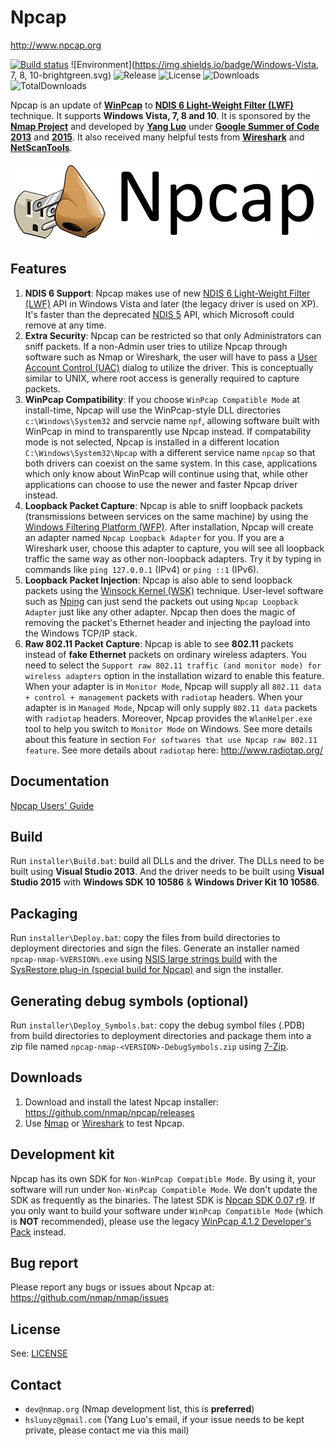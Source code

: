 Npcap
==========
http://www.npcap.org

[![Build status](https://ci.appveyor.com/api/projects/status/01yoks5rn14wgny2?svg=true)](https://ci.appveyor.com/project/hsluoyz/npcap)
![Environment](https://img.shields.io/badge/Windows-Vista, 7, 8, 10-brightgreen.svg)
![Release](https://img.shields.io/github/release/nmap/npcap.svg)
![License](https://img.shields.io/github/license/nmap/npcap.svg)
![Downloads](https://img.shields.io/github/downloads/nmap/npcap/latest/total.svg)
![TotalDownloads](https://img.shields.io/github/downloads/nmap/npcap/total.svg)

Npcap is an update of [**WinPcap**](http://www.winpcap.org/) to [**NDIS 6 Light-Weight Filter (LWF)**](https://msdn.microsoft.com/en-us/library/windows/hardware/ff565492(v=vs.85).aspx) technique. It supports **Windows Vista, 7, 8 and 10**. It is sponsored by the [**Nmap Project**](http://nmap.org/) and developed by [**Yang Luo**](http://www.veotax.com/) under [**Google Summer of Code 2013**](https://www.google-melange.com/gsoc/project/details/google/gsoc2013/hsluoyz/5727390428823552) and [**2015**](https://www.google-melange.com/gsoc/project/details/google/gsoc2015/hsluoyz/5723971634855936). It also received many helpful tests from [**Wireshark**](https://www.wireshark.org/) and [**NetScanTools**](http://www.netscantools.com/).

![Npcap Logo](installer/npcap-logo.png)

## Features

1. **NDIS 6 Support**: Npcap makes use of new [NDIS 6 Light-Weight Filter (LWF)](https://msdn.microsoft.com/en-us/library/windows/hardware/ff565492(v=vs.85).aspx) API in Windows Vista and later (the legacy driver is used on XP). It's faster than the deprecated [NDIS 5](https://msdn.microsoft.com/en-us/library/windows/hardware/ff557012(v=vs.85).aspx) API, which Microsoft could remove at any time.
2. **Extra Security**: Npcap can be restricted so that only Administrators can sniff packets. If a non-Admin user tries to utilize Npcap through software such as Nmap or Wireshark, the user will have to pass a [User Account Control (UAC)](http://windows.microsoft.com/en-us/windows/what-is-user-account-control#1TC=windows-7) dialog to utilize the driver. This is conceptually similar to UNIX, where root access is generally required to capture packets.
3. **WinPcap Compatibility**: If you choose ``WinPcap Compatible Mode`` at install-time, Npcap will use the WinPcap-style DLL directories ``c:\Windows\System32`` and servcie name ``npf``, allowing software built with WinPcap in mind to transparently use Npcap instead. If compatability mode is not selected, Npcap is installed in a different location ``C:\Windows\System32\Npcap`` with a different service name ``npcap`` so that both drivers can coexist on the same system. In this case, applications which only know about WinPcap will continue using that, while other applications can choose to use the newer and faster Npcap driver instead.
4. **Loopback Packet Capture**: Npcap is able to sniff loopback packets (transmissions between services on the same machine) by using the [Windows Filtering Platform (WFP)](https://msdn.microsoft.com/en-us/library/windows/desktop/aa366510(v=vs.85).aspx). After installation, Npcap will create an adapter named ``Npcap Loopback Adapter`` for you. If you are a Wireshark user, choose this adapter to capture, you will see all loopback traffic the same way as other non-loopback adapters. Try it by typing in commands like ``ping 127.0.0.1`` (IPv4) or ``ping ::1`` (IPv6).
5. **Loopback Packet Injection**: Npcap is also able to send loopback packets using the [Winsock Kernel (WSK)](https://msdn.microsoft.com/en-us/library/windows/hardware/ff556958(v=vs.85).aspx) technique. User-level software such as [Nping](https://nmap.org/nping/) can just send the packets out using ``Npcap Loopback Adapter`` just like any other adapter. Npcap then does the magic of removing the packet's Ethernet header and injecting the payload into the Windows TCP/IP stack.
6. **Raw 802.11 Packet Capture**: Npcap is able to see **802.11** packets instead of **fake Ethernet** packets on ordinary wireless adapters. You need to select the ``Support raw 802.11 traffic (and monitor mode) for wireless adapters`` option in the installation wizard to enable this feature. When your adapter is in ``Monitor Mode``, Npcap will supply all ``802.11 data + control + management`` packets with ``radiotap`` headers. When your adapter is in ``Managed Mode``, Npcap will only supply ``802.11 data`` packets with ``radiotap`` headers. Moreover, Npcap provides the ``WlanHelper.exe`` tool to help you switch to ``Monitor Mode`` on Windows. See more details about this feature in section ``For softwares that use Npcap raw 802.11 feature``. See more details about ``radiotap`` here: http://www.radiotap.org/

## Documentation

[Npcap Users' Guide](https://htmlpreview.github.io/?https://github.com/nmap/npcap/blob/master/docs/npcap-guide-wrapper.html)

## Build

Run ``installer\Build.bat``: build all DLLs and the driver. The DLLs need to be built using **Visual Studio 2013**. And the driver needs to be built using **Visual Studio 2015** with **Windows SDK 10 10586** & **Windows Driver Kit 10 10586**.

## Packaging

Run ``installer\Deploy.bat``: copy the files from build directories to deployment directories and sign the files. Generate an installer named ``npcap-nmap-%VERSION%.exe`` using [NSIS large strings build](http://nsis.sourceforge.net/Special_Builds) with the [SysRestore plug-in (special build for Npcap)](https://github.com/hsluoyz/SysRestore) and sign the installer.

## Generating debug symbols (optional)

Run ``installer\Deploy_Symbols.bat``: copy the debug symbol files (.PDB) from build directories to deployment directories and package them into a zip file named ``npcap-nmap-<VERSION>-DebugSymbols.zip`` using [7-Zip](http://www.7-zip.org/).

## Downloads

1. Download and install the latest Npcap installer: https://github.com/nmap/npcap/releases
2. Use [Nmap](https://nmap.org/) or [Wireshark](https://www.wireshark.org/) to test Npcap.

## Development kit

Npcap has its own SDK for ``Non-WinPcap Compatible Mode``. By using it, your software will run under ``Non-WinPcap Compatible Mode``. We don't update the SDK as frequently as the binaries. The latest SDK is [Npcap SDK 0.07 r9](https://github.com/nmap/npcap/releases/tag/v0.07-r9). If you only want to build your software under ``WinPcap Compatible Mode`` (which is **NOT** recommended), please use the legacy [WinPcap 4.1.2 Developer's Pack](http://www.winpcap.org/devel.htm) instead.

## Bug report

Please report any bugs or issues about Npcap at: https://github.com/nmap/nmap/issues

## License

See: [LICENSE](https://github.com/nmap/npcap/blob/master/LICENSE)

## Contact

* ``dev@nmap.org`` (Nmap development list, this is **preferred**)
* ``hsluoyz@gmail.com`` (Yang Luo's email, if your issue needs to be kept private, please contact me via this mail)
